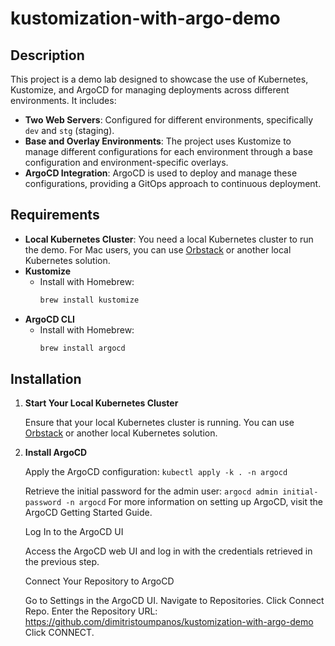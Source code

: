 # kustomization-with-argo-demo

## Description

This project is a demo lab designed to showcase the use of Kubernetes, Kustomize, and ArgoCD for managing deployments across different environments. It includes:

- **Two Web Servers**: Configured for different environments, specifically `dev` and `stg` (staging).
- **Base and Overlay Environments**: The project uses Kustomize to manage different configurations for each environment through a base configuration and environment-specific overlays.
- **ArgoCD Integration**: ArgoCD is used to deploy and manage these configurations, providing a GitOps approach to continuous deployment.

## Requirements

- **Local Kubernetes Cluster**: You need a local Kubernetes cluster to run the demo. For Mac users, you can use [Orbstack](https://orbstack.dev/) or another local Kubernetes solution.
- **Kustomize** 
  - Install with Homebrew: 
    ```bash
    brew install kustomize
    ```
- **ArgoCD CLI**
  - Install with Homebrew:
    ```bash
    brew install argocd
    ```

## Installation

1. **Start Your Local Kubernetes Cluster**

   Ensure that your local Kubernetes cluster is running. You can use [Orbstack](https://orbstack.dev/) or another local Kubernetes solution.

2. **Install ArgoCD**

    Apply the ArgoCD configuration:
    ```kubectl apply -k . -n argocd```

    Retrieve the initial password for the admin user:
    ```argocd admin initial-password -n argocd```
    For more information on setting up ArgoCD, visit the ArgoCD Getting Started Guide.

    Log In to the ArgoCD UI

    Access the ArgoCD web UI and log in with the credentials retrieved in the previous step.

    Connect Your Repository to ArgoCD

    Go to Settings in the ArgoCD UI.
    Navigate to Repositories.
    Click Connect Repo.
    Enter the Repository URL: https://github.com/dimitristoumpanos/kustomization-with-argo-demo
    Click CONNECT.

